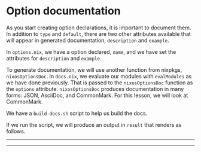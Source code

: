 # Option documentation

As you start creating option declarations, it is important to document them.
In addition to `type` and `default`, there are two other attributes available that will appear in generated documentation, `description` and `example`.

In `options.nix`, we have a option declared, `name`, and we have set the attributes for `description` and `example`.

[//]: # (./options.nix)

To generate documentation, we will use another function from nixpkgs, `nixosOptionsDoc`.
In `docs.nix`, we evaluate our modules with `evalModules` as we have done previously.
That is passed to the `nixosOptionsDoc` function as the `options` attribute.
`nixosOptionsDoc` produces documentation in many forms: JSON, AsciiDoc, and CommonMark.
For this lesson, we will look at CommonMark.

[//]: # (./docs.nix)

We have a `build-docs.sh` script to help us build the docs.

[//]: # (./build-docs.sh)

If we run the script, we will produce an output in `result` that renders as follows.

---

[//]: # (build docs.nix)

---
